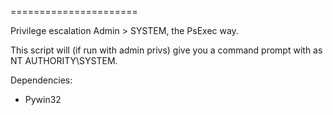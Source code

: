 
======================

Privilege escalation Admin > SYSTEM, the PsExec way. 

This script will (if run with admin privs) give you a command prompt with as NT AUTHORITY\SYSTEM.

Dependencies:
 - Pywin32


